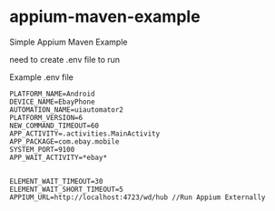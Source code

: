 # appium-maven-example


Simple Appium Maven Example

need to create .env file to run

Example .env file
```
PLATFORM_NAME=Android
DEVICE_NAME=EbayPhone
AUTOMATION_NAME=uiautomator2
PLATFORM_VERSION=6
NEW_COMMAND_TIMEOUT=60
APP_ACTIVITY=.activities.MainActivity
APP_PACKAGE=com.ebay.mobile
SYSTEM_PORT=9100
APP_WAIT_ACTIVITY=*ebay*


ELEMENT_WAIT_TIMEOUT=30
ELEMENT_WAIT_SHORT_TIMEOUT=5
APPIUM_URL=http://localhost:4723/wd/hub //Run Appium Externally
```

